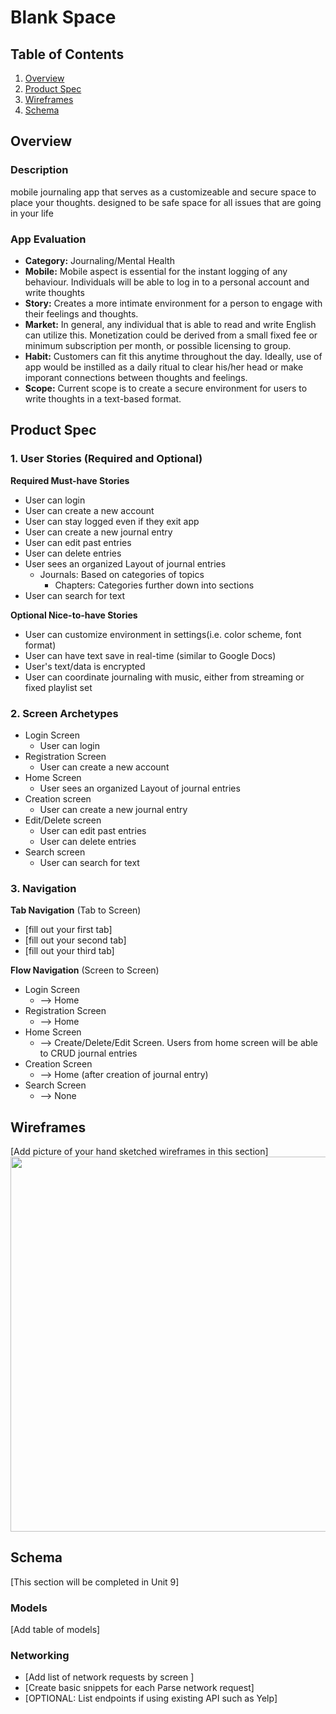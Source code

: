 # Blank Space

## Table of Contents
1. [Overview](#Overview)
1. [Product Spec](#Product-Spec)
1. [Wireframes](#Wireframes)
2. [Schema](#Schema)

## Overview
### Description
mobile journaling app that serves as a customizeable and secure space to place your thoughts. designed to be safe space for all issues that are going in your life 

### App Evaluation
- **Category:** Journaling/Mental Health
- **Mobile:** Mobile aspect is essential for the instant logging of any behaviour. Individuals will be able to log in to a personal account and write thoughts
- **Story:** Creates a more intimate environment for a person to engage with their feelings and thoughts.
- **Market:** In general, any individual that is able to read and write English can utilize this. Monetization could be derived from a small fixed fee or minimum subscription per month, or possible licensing to group.
- **Habit:** Customers can fit this anytime throughout the day. Ideally, use of app would be instilled as a daily ritual to clear his/her head or make imporant connections between thoughts and feelings.
- **Scope:** Current scope is to create a secure environment for users to write thoughts in a text-based format. 

## Product Spec

### 1. User Stories (Required and Optional)

**Required Must-have Stories**

* User can login
* User can create a new account
* User can stay logged even if they exit app
* User can create a new journal entry
* User can edit past entries
* User can delete entries
* User sees an organized Layout of journal entries
    * Journals: Based on categories of topics
        * Chapters: Categories further down into sections 
* User can search for text


**Optional Nice-to-have Stories**

* User can customize environment in settings(i.e. color scheme, font format) 
* User can have text save in real-time (similar to Google Docs)
* User's text/data is encrypted
* User can coordinate journaling with music, either from streaming or fixed playlist set

### 2. Screen Archetypes

* Login Screen
   * User can login
* Registration Screen
   * User can create a new account
* Home Screen
   * User sees an organized Layout of journal entries
* Creation screen
   * User can create a new journal entry
* Edit/Delete screen
   * User can edit past entries
   * User can delete entries
* Search screen
   * User can search for text


### 3. Navigation

**Tab Navigation** (Tab to Screen)

* [fill out your first tab]
* [fill out your second tab]
* [fill out your third tab]

**Flow Navigation** (Screen to Screen)

* Login Screen
   * --> Home
* Registration Screen
   * --> Home
* Home Screen
   * --> Create/Delete/Edit Screen. Users from home screen will be able to CRUD journal entries
* Creation Screen
   * --> Home (after creation of journal entry)
* Search Screen 
   * --> None


## Wireframes
[Add picture of your hand sketched wireframes in this section]
<img src="https://drive.google.com/uc?id=1F7G2VRVsNbFC3rqw0oDOFNide6cB1qOY" width=600>


## Schema 
[This section will be completed in Unit 9]
### Models
[Add table of models]
### Networking
- [Add list of network requests by screen ]
- [Create basic snippets for each Parse network request]
- [OPTIONAL: List endpoints if using existing API such as Yelp]
